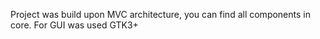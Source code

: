 Project was build upon MVC architecture, you can find all components in core.
For GUI was used GTK3+